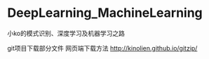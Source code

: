 # DeepLearning_MachineLearning
小ko的模式识别、深度学习及机器学习之路

git项目下载部分文件
网页端下载方法   http://kinolien.github.io/gitzip/
